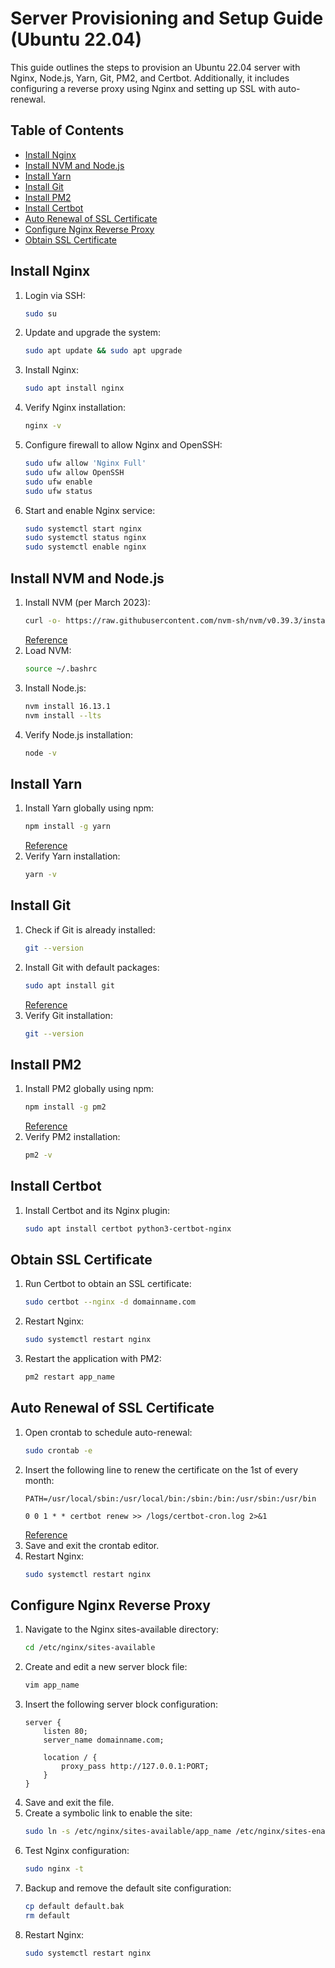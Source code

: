 # Server Provisioning and Setup Guide (Ubuntu 22.04)

This guide outlines the steps to provision an Ubuntu 22.04 server with Nginx, Node.js, Yarn, Git, PM2, and Certbot. Additionally, it includes configuring a reverse proxy using Nginx and setting up SSL with auto-renewal.

## Table of Contents
- [Install Nginx](#install-nginx)
- [Install NVM and Node.js](#install-nvm-and-nodejs)
- [Install Yarn](#install-yarn)
- [Install Git](#install-git)
- [Install PM2](#install-pm2)
- [Install Certbot](#install-certbot)
- [Auto Renewal of SSL Certificate](#auto-renewal-of-ssl-certificate)
- [Configure Nginx Reverse Proxy](#configure-nginx-reverse-proxy)
- [Obtain SSL Certificate](#obtain-ssl-certificate)

## Install Nginx
1. Login via SSH:
    ```sh
    sudo su
    ```
2. Update and upgrade the system:
    ```sh
    sudo apt update && sudo apt upgrade
    ```
3. Install Nginx:
    ```sh
    sudo apt install nginx
    ```
4. Verify Nginx installation:
    ```sh
    nginx -v
    ```
5. Configure firewall to allow Nginx and OpenSSH:
    ```sh
    sudo ufw allow 'Nginx Full'
    sudo ufw allow OpenSSH
    sudo ufw enable
    sudo ufw status
    ```
6. Start and enable Nginx service:
    ```sh
    sudo systemctl start nginx
    sudo systemctl status nginx
    sudo systemctl enable nginx
    ```

## Install NVM and Node.js
1. Install NVM (per March 2023):
    ```sh
    curl -o- https://raw.githubusercontent.com/nvm-sh/nvm/v0.39.3/install.sh | bash
    ```
    [Reference](https://www.digitalocean.com/community/tutorials/how-to-install-node-js-on-ubuntu-22-04)
2. Load NVM:
    ```sh
    source ~/.bashrc
    ```
3. Install Node.js:
    ```sh
    nvm install 16.13.1
    nvm install --lts
    ```
4. Verify Node.js installation:
    ```sh
    node -v
    ```

## Install Yarn
1. Install Yarn globally using npm:
    ```sh
    npm install -g yarn
    ```
    [Reference](https://www.digitalocean.com/community/tutorials/how-to-install-and-use-the-yarn-package-manager-for-node-js)
2. Verify Yarn installation:
    ```sh
    yarn -v
    ```

## Install Git
1. Check if Git is already installed:
    ```sh
    git --version
    ```
2. Install Git with default packages:
    ```sh
    sudo apt install git
    ```
    [Reference](https://www.digitalocean.com/community/tutorials/how-to-install-git-on-ubuntu-22-04)
3. Verify Git installation:
    ```sh
    git --version
    ```

## Install PM2
1. Install PM2 globally using npm:
    ```sh
    npm install -g pm2
    ```
    [Reference](https://www.tutsmake.com/how-to-install-pm2-in-ubuntu-22-04/)
2. Verify PM2 installation:
    ```sh
    pm2 -v
    ```

## Install Certbot
1. Install Certbot and its Nginx plugin:
    ```sh
    sudo apt install certbot python3-certbot-nginx
    ```
## Obtain SSL Certificate
1. Run Certbot to obtain an SSL certificate:
    ```sh
    sudo certbot --nginx -d domainname.com
    ```
2. Restart Nginx:
    ```sh
    sudo systemctl restart nginx
    ```
3. Restart the application with PM2:
    ```sh
    pm2 restart app_name
    ```

## Auto Renewal of SSL Certificate
1. Open crontab to schedule auto-renewal:
    ```sh
    sudo crontab -e
    ```
2. Insert the following line to renew the certificate on the 1st of every month:
    ```cron
    PATH=/usr/local/sbin:/usr/local/bin:/sbin:/bin:/usr/sbin:/usr/bin

    0 0 1 * * certbot renew >> /logs/certbot-cron.log 2>&1
    ```
    [Reference](https://crontab.guru/#0_0_1_*_*)
3. Save and exit the crontab editor.
4. Restart Nginx:
    ```sh
    sudo systemctl restart nginx
    ```


## Configure Nginx Reverse Proxy
1. Navigate to the Nginx sites-available directory:
    ```sh
    cd /etc/nginx/sites-available
    ```
2. Create and edit a new server block file:
    ```sh
    vim app_name
    ```
3. Insert the following server block configuration:
    ```nginx
    server {
        listen 80;
        server_name domainname.com;

        location / {
            proxy_pass http://127.0.0.1:PORT;
        }
    }
    ```
4. Save and exit the file.
5. Create a symbolic link to enable the site:
    ```sh
    sudo ln -s /etc/nginx/sites-available/app_name /etc/nginx/sites-enabled/app_name
    ```
6. Test Nginx configuration:
    ```sh
    sudo nginx -t
    ```
7. Backup and remove the default site configuration:
    ```sh
    cp default default.bak
    rm default
    ```
8. Restart Nginx:
    ```sh
    sudo systemctl restart nginx
    ```

